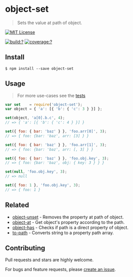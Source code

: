 # object-set

> Sets the value at path of object.


[![MIT License](https://img.shields.io/badge/license-MIT_License-green.svg?style=flat-square)](https://github.com/bubkoo/object-set/blob/master/LICENSE)

[![build:?](https://img.shields.io/travis/bubkoo/object-set/master.svg?style=flat-square)](https://travis-ci.org/bubkoo/object-set)
[![coverage:?](https://img.shields.io/coveralls/bubkoo/object-set/master.svg?style=flat-square)](https://coveralls.io/github/bubkoo/object-set)


## Install

```
$ npm install --save object-set 
```

## Usage

> For more use-cases see the [tests](https://github.com/bubkoo/object-set/blob/master/test/spec/index.js)

```js
var set    = require('object-set');
var object = { 'a': [{ 'b': { 'c': 3 } }] };

set(object, 'a[0].b.c', 4);
// => { 'a': [{ 'b': { 'c': 4 } }] }

set({ foo: { bar: 'baz' } }, 'foo.arr[0]', 3);
// => { foo: {bar: 'baz', arr: [3] } }

set({ foo: { bar: 'baz' } }, 'foo.arr[1]', 3);
// => { foo: {bar: 'baz', arr: [, 3] } }

set({ foo: { bar: 'baz' } }, 'foo.obj.key', 3);
// => { foo: {bar: 'baz', obj: { key: 3 } } }

set(null, 'foo.obj.key', 3);
// => null

set({ foo: 1 }, 'foo.obj.key', 3);
// => { foo: 1 }
```


## Related


- [object-unset](https://github.com/bubkoo/object-unset) - Removes the property at path of object.
- [object-at](https://github.com/bubkoo/object-at) - Get object's property according to the path.
- [object-has](https://github.com/bubkoo/object-has) - Checks if path is a direct property of object.
- [to-path](https://github.com/bubkoo/to-path) - Converts string to a property path array. 



## Contributing

Pull requests and stars are highly welcome.

For bugs and feature requests, please [create an issue](https://github.com/bubkoo/object-set/issues/new).
